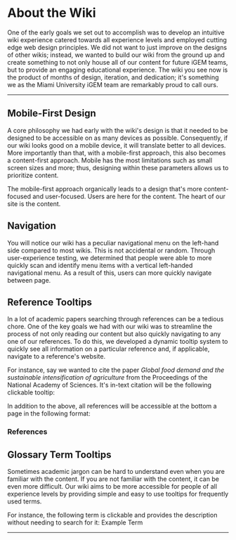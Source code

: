 # About the Wiki

One of the early goals we set out to accomplish was to develop an intuitive wiki experience catered towards all experience levels and employed cutting edge web design principles. We did not want to just improve on the designs of other wikis; instead, we wanted to build our wiki from the ground up and create something to not only house all of our content for future iGEM teams, but to provide an engaging educational experience. The wiki you see now is the product of months of design, iteration, and dedication; it's something we as the Miami University iGEM team are remarkably proud to call ours.

---

## Mobile-First Design

A core philosophy we had early with the wiki's design is that it needed to be designed to be accessible on as many devices as possible. Consequently, if our wiki looks good on a mobile device, it will translate better to all devices. More importantly than that, with a mobile-first approach, this also becomes a content-first approach. Mobile has the most limitations such as small screen sizes and more; thus, designing within these parameters allows us to prioritize content.

The mobile-first approach organically leads to a design that's more content-focused and user-focused. Users are here for the content. The heart of our site is the content.

## Navigation

You will notice our wiki has a peculiar navigational menu on the left-hand side compared to most wikis. This is not accidental or random. Through user-experience testing, we determined that people were able to more quickly scan and identify menu items with a vertical left-handed navigational menu. As a result of this, users can more quickly navigate between page.

## Reference Tooltips

In a lot of academic papers searching through references can be a tedious chore. One of the key goals we had with our wiki was to streamline the process of not only reading our content but also quickly navigating to any one of our references. To do this, we developed a dynamic tooltip system to quickly see all information on a particular reference and, if applicable, navigate to a reference's website.

For instance, say we wanted to cite the paper _Global food demand and the sustainable intensification of agriculture_ from the Proceedings of the National Academy of Sciences. It's in-text citation will be the following clickable tooltip: <reference identifier="4" />

In addition to the above, all references will be accessible at the bottom a page in the following format:

<div class="box">
  <h3>References</h3>
  <bibliography />
</div>

## Glossary Term Tooltips

Sometimes academic jargon can be hard to understand even when you are familiar with the content. If you are not familiar with the content, it can be even more difficult. Our wiki aims to be more accessible for people of all experience levels by providing simple and easy to use tooltips for frequently used terms.

For instance, the following term is clickable and provides the description without needing to search for it: <span class="note tooltip" title="&lt;i&gt;&lt;b&gt;Example Term&lt;/b&gt;&lt;/i&gt; - This is a description about the example term.">Example Term</span>

---
<explore pages="Team,Description" />
